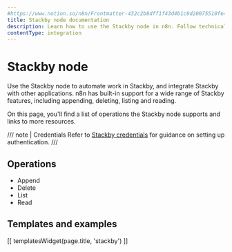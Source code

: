 ```yaml
---
#https://www.notion.so/n8n/Frontmatter-432c2b8dff1f43d4b1c8d20075510fe4
title: Stackby node documentation
description: Learn how to use the Stackby node in n8n. Follow technical documentation to integrate Stackby node into your workflows.
contentType: integration
---
```


# Stackby node

Use the Stackby node to automate work in Stackby, and integrate Stackby with other applications. n8n has built-in support for a wide range of Stackby features, including appending, deleting, listing and reading. 

On this page, you'll find a list of operations the Stackby node supports and links to more resources.

/// note | Credentials
Refer to [Stackby credentials](/integrations/builtin/credentials/stackby/) for guidance on setting up authentication. 
///

## Operations

- Append
- Delete
- List
- Read

## Templates and examples

<!-- see https://www.notion.so/n8n/Pull-in-templates-for-the-integrations-pages-37c716837b804d30a33b47475f6e3780 -->
[[ templatesWidget(page.title, 'stackby') ]]
